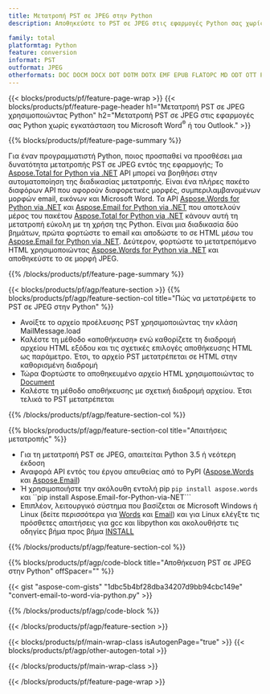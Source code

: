 ```yaml
---
title: Μετατροπή PST σε JPEG στην Python
description: Αποθηκεύστε το PST σε JPEG στις εφαρμογές Python σας χωρίς να χρησιμοποιήσετε το Microsoft Outlook ή το Word 

family: total
platformtag: Python
feature: conversion
informat: PST
outformat: JPEG
otherformats: DOC DOCM DOCX DOT DOTM DOTX EMF EPUB FLATOPC MD ODT OTT PCL PDF PS RTF TEXT WORD WORDML BMP GIF IMAGE JPEG TIFF PNG SVG XPS
---
```

{{< blocks/products/pf/feature-page-wrap >}}
{{< blocks/products/pf/feature-page-header h1="Μετατροπή PST σε JPEG χρησιμοποιώντας Python" h2="Μετατροπή PST σε JPEG στις εφαρμογές σας Python χωρίς εγκατάσταση του Microsoft Word<sup>&reg;</sup> ή του Outlook." >}}

{{% blocks/products/pf/feature-page-summary %}}

Για έναν προγραμματιστή Python, ποιος προσπαθεί να προσθέσει μια δυνατότητα μετατροπής PST σε JPEG εντός της εφαρμογής; Το [Aspose.Total for Python via .NET](https://products.aspose.com/total/python-net/) API μπορεί να βοηθήσει στην αυτοματοποίηση της διαδικασίας μετατροπής. Είναι ένα πλήρες πακέτο διαφόρων API που αφορούν διαφορετικές μορφές, συμπεριλαμβανομένων μορφών email, εικόνων και Microsoft Word. Τα API [Aspose.Words for Python via .NET](https://products.aspose.com/words/python-net/) και [Aspose.Email for Python via .NET](https://products.aspose.com/email/python-net/) που αποτελούν μέρος του πακέτου [Aspose.Total for Python via .NET](https://products.aspose.com/total/python-net/) κάνουν αυτή τη μετατροπή εύκολη με τη χρήση της Python. Είναι μια διαδικασία δύο βημάτων, πρώτα φορτώστε το email και αποδώστε το σε HTML μέσω του [Aspose.Email for Python via .NET](https://products.aspose.com/email/python-net/). Δεύτερον, φορτώστε το μετατρεπόμενο HTML χρησιμοποιώντας [Aspose.Words for Python via .NET](https://products.aspose.com/words/python-net/) και αποθηκεύστε το σε μορφή JPEG.

{{% /blocks/products/pf/feature-page-summary %}}

{{< blocks/products/pf/agp/feature-section >}}
{{% blocks/products/pf/agp/feature-section-col title="Πώς να μετατρέψετε το PST σε JPEG στην Python" %}}

- Ανοίξτε το αρχείο προέλευσης PST χρησιμοποιώντας την κλάση MailMessage.load
- Καλέστε τη μέθοδο «αποθήκευση» ενώ καθορίζετε τη διαδρομή αρχείου HTML εξόδου και τις σχετικές επιλογές αποθήκευσης HTML ως παράμετρο. Έτσι, το αρχείο PST μετατρέπεται σε HTML στην καθορισμένη διαδρομή
- Τώρα Φορτώστε το αποθηκευμένο αρχείο HTML χρησιμοποιώντας το [Document](https://reference.aspose.com/words/python-net/aspose.words/document/)
- Καλέστε τη μέθοδο αποθήκευσης με σχετική διαδρομή αρχείου. Έτσι τελικά το PST μετατρέπεται

{{% /blocks/products/pf/agp/feature-section-col %}}

{{% blocks/products/pf/agp/feature-section-col title="Απαιτήσεις μετατροπής" %}}

- Για τη μετατροπή PST σε JPEG, απαιτείται Python 3.5 ή νεότερη έκδοση
- Αναφορά API εντός του έργου απευθείας από το PyPI ([Aspose.Words](https://pypi.org/project/aspose-words/) και [Aspose.Email](https://pypi.org/project/Aspose.Email-for-Python-via-NET/))
- Ή χρησιμοποιήστε την ακόλουθη εντολή pip ```pip install aspose.words``` και ``pip install Aspose.Email-for-Python-via-NET``` 
- Επιπλέον, λειτουργικό σύστημα που βασίζεται σε Microsoft Windows ή Linux (δείτε περισσότερα για [Words](https://docs.aspose.com/words/python-net/system-requirements/) και [Email](https://docs.aspose.com/email/python-net/system-requirements/)) και για Linux ελέγξτε τις πρόσθετες απαιτήσεις για gcc και libpython και ακολουθήστε τις οδηγίες βήμα προς βήμα [INSTALL](https://docs.aspose.com/words/python-net/installation/)
 

{{% /blocks/products/pf/agp/feature-section-col %}}

{{% blocks/products/pf/agp/code-block title="Αποθήκευση PST σε JPEG στην Python" offSpacer="" %}}

{{< gist "aspose-com-gists" "1dbc5b4bf28dba34207d9bb94cbc149e" "convert-email-to-word-via-python.py" >}}

{{% /blocks/products/pf/agp/code-block %}}

{{< /blocks/products/pf/agp/feature-section >}}

{{< blocks/products/pf/main-wrap-class isAutogenPage="true" >}}
{{< blocks/products/pf/agp/other-autogen-total >}}

{{< /blocks/products/pf/main-wrap-class >}}

{{< /blocks/products/pf/feature-page-wrap >}}